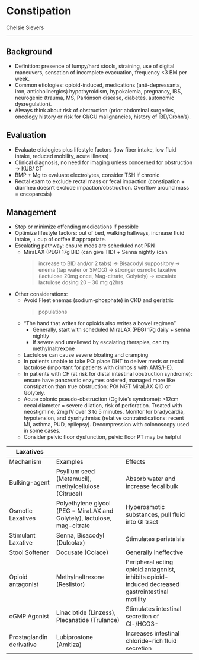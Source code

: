 # Constipation

Chelsie Sievers

---

## Background

- Definition: presence of lumpy/hard stools, straining, use of digital
    maneuvers, sensation of incomplete evacuation, frequency \<3 BM per
    week.
- Common etiologies: opioid-induced, medications (anti-depressants,
    iron, anticholinergics) hypothyroidism, hypokalemia, pregnancy, IBS,
    neurogenic (trauma, MS, Parkinson disease, diabetes, autonomic
    dysregulation).
- Always think about risk of obstruction (prior abdominal surgeries,
    oncology history or risk for GI/GU malignancies, history of
    IBD/Crohn’s).

## Evaluation

- Evaluate etiologies plus lifestyle factors (low fiber intake, low
    fluid intake, reduced mobility, acute illness)
- Clinical diagnosis, no need for imaging unless concerned for
    obstruction → KUB/ CT
- BMP + Mg to evaluate electrolytes, consider TSH if chronic
- Rectal exam to exclude rectal mass or fecal impaction
    (constipation + diarrhea doesn’t exclude impaction/obstruction.
    Overflow around mass = encoparesis)

## Management

- Stop or minimize offending medications if possible
- Optimize lifestyle factors: out of bed, walking hallways, increase
    fluid intake, + cup of coffee if appropriate.
- Escalating pathway: ensure meds are scheduled not PRN
    - MiraLAX (PEG) 17g BID (can give TID) + Senna nightly (can
        > increase to BID and/or 2 tabs) → Bisacodyl suppository → enema
        > (tap water or SMOG) → stronger osmotic laxative (lactulose
        > 20mg once, Mag-citrate, Golytely) → escalate lactulose dosing
        > 20 – 30 mg q2hrs
- Other considerations:
    - Avoid Fleet enemas (sodium-phosphate) in CKD and geriatric
        > populations
    - “The hand that writes for opioids also writes a bowel regimen”
        - Generally, start with scheduled MiraLAX (PEG) 17g daily +
          senna nightly
        - If severe and unrelieved by escalating therapies, can try
          methylnaltrexone
    - Lactulose can cause severe bloating and cramping
    - In patients unable to take PO: place DHT to deliver meds or
        rectal lactulose (important for patients with cirrhosis with
        AMS/HE).
    - In patients with CF (at risk for distal intestinal obstruction
        syndrome): ensure have pancreatic enzymes ordered, managed
        more like constipation than true obstruction: PO/ NGT MiraLAX
        QID or Golytely.
    - Acute colonic pseudo-obstruction (Ogilvie's syndrome): \>12cm
        cecal diameter = severe dilation, risk of perforation. Treated
        with neostigmine, 2mg IV over 3 to 5 minutes. Monitor for
        bradycardia, hypotension, and dysrhythmias (relative
        contraindications: recent MI, asthma, PUD, epilepsy).
        Decompression with colonoscopy used in some cases.
    - Consider pelvic floor dysfunction, pelvic floor PT may be
        helpful

| Laxatives                |                                                                          |                                                                                                  |
|--------------------------|--------------------------------------------------------------------------|--------------------------------------------------------------------------------------------------|
| Mechanism                | Examples                                                                 | Effects                                                                                          |
| Bulking-agent            | Psyllium seed (Metamucil), methylcellulose (Citrucel)                    | Absorb water and increase fecal bulk                                                             |
| Osmotic Laxatives        | Polyethylene glycol (PEG = MiraLAX and Golytely), lactulose, mag-citrate | Hyperosmotic substances, pull fluid into GI tract                                                |
| Stimulant Laxative       | Senna, Bisacodyl (Dulcolax)                                              | Stimulates peristalsis                                                                           |
| Stool Softener           | Docusate (Colace)                                                        | Generally ineffective                                                                            |
| Opioid antagonist        | Methylnaltrexone (Reslistor)                                             | Peripheral acting opioid antagonist, inhibits opioid-induced decreased gastrointestinal motility |
| cGMP Agonist             | Linaclotide (Linzess), Plecanatide (Trulance)                            | Stimulates intestinal secretion of Cl-/HCO3-                                                   |
| Prostaglandin derivative | Lubiprostone (Amitiza)                                                   | Increases intestinal chloride-rich fluid secretion                                               |
